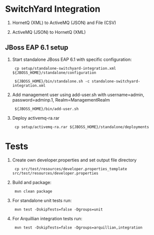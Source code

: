 SwitchYard Integration
======================

1. HornetQ (XML) to ActiveMQ (JSON) and File (CSV)

2. ActiveMQ (JSON) to HornetQ (XML)

JBoss EAP 6.1 setup
-------------------
1. Start standalone JBoss EAP 6.1 with specific configuration:

        cp setup/standalone-switchyard-integration.xml ${JBOSS_HOME}/standalone/configuration

        ${JBOSS_HOME}/bin/standalone.sh -c standalone-switchyard-integration.xml

2. Add management user using add-user.sh with username=admin, password=adminp.1, Realm=ManagementRealm

        ${JBOSS_HOME}/bin/add-user.sh

3. Deploy activemq-ra.rar

        cp setup/activemq-ra.rar ${JBOSS_HOME}/standalone/deployments


Tests
=========================

1. Create own developer.properties and set output file directory

        cp src/test/resources/developer.properties_template src/test/resources/developer.properties

2. Build and package:

        mvn clean package

3. For standalone unit tests run:

        mvn test -DskipTests=false -Dgroups=unit

4. For Arquillian integration tests run:

        mvn test -DskipTests=false -Dgroups=arquillian,integration
